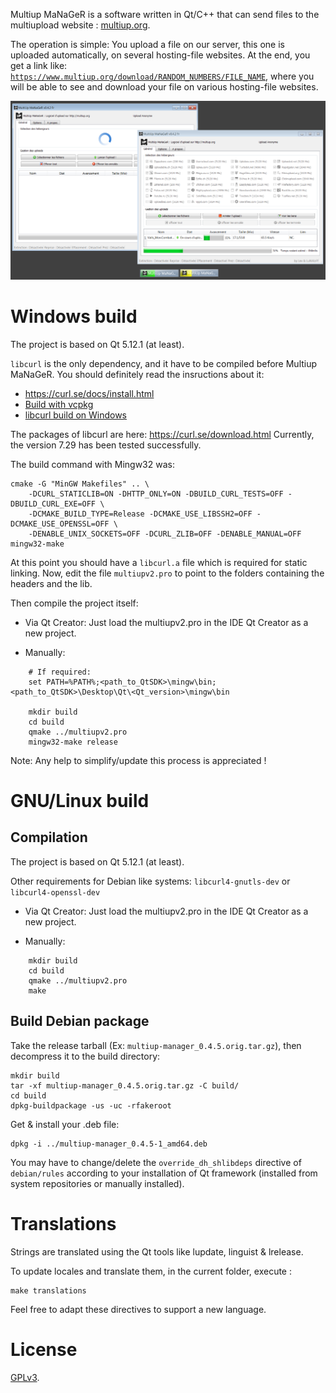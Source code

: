 Multiup MaNaGeR is a software written in Qt/C++ that can send files to the multiupload website : [multiup.org](https://multiup.org/).

The operation is simple: You upload a file on our server, this one is uploaded automatically,
on several hosting-file websites. At the end, you get a link like:
<code>https://www.multiup.org/download/RANDOM_NUMBERS/FILE_NAME</code>,
where you will be able to see and download your file on various hosting-file websites.

<img alt="Website screenshot" src="./doc/prez.png" width="800" />

# Windows build

The project is based on Qt 5.12.1 (at least).

`libcurl` is the only dependency, and it have to be compiled before Multiup MaNaGeR.
You should definitely read the insructions about it:

- <https://curl.se/docs/install.html>
- [Build with vcpkg](https://github.com/curl/curl/blob/master/docs/INSTALL.md#building-using-vcpkg)
- [libcurl build on Windows](https://github.com/curl/curl/blob/master/docs/INSTALL.md#windows)

The packages of libcurl are here: https://curl.se/download.html
Currently, the version 7.29 has been tested successfully.

The build command with Mingw32 was:

    cmake -G "MinGW Makefiles" .. \
        -DCURL_STATICLIB=ON -DHTTP_ONLY=ON -DBUILD_CURL_TESTS=OFF -DBUILD_CURL_EXE=OFF \
        -DCMAKE_BUILD_TYPE=Release -DCMAKE_USE_LIBSSH2=OFF -DCMAKE_USE_OPENSSL=OFF \
        -DENABLE_UNIX_SOCKETS=OFF -DCURL_ZLIB=OFF -DENABLE_MANUAL=OFF
    mingw32-make

At this point you should have a `libcurl.a` file which is required for static linking.
Now, edit the file `multiupv2.pro` to point to the folders containing the headers and the lib.


Then compile the project itself:

- Via Qt Creator:
Just load the multiupv2.pro in the IDE Qt Creator as a new project.

- Manually:

```
    # If required:
    set PATH=%PATH%;<path_to_QtSDK>\mingw\bin;<path_to_QtSDK>\Desktop\Qt\<Qt_version>\mingw\bin

    mkdir build
    cd build
    qmake ../multiupv2.pro
    mingw32-make release
```

Note: Any help to simplify/update this process is appreciated !

# GNU/Linux build

## Compilation

The project is based on Qt 5.12.1 (at least).

Other requirements for Debian like systems: `libcurl4-gnutls-dev` or `libcurl4-openssl-dev`

- Via Qt Creator:
Just load the multiupv2.pro in the IDE Qt Creator as a new project.

- Manually:

```
    mkdir build
    cd build
    qmake ../multiupv2.pro
    make
```

## Build Debian package

Take the release tarball (Ex: `multiup-manager_0.4.5.orig.tar.gz`),
then decompress it to the build directory:

    mkdir build
    tar -xf multiup-manager_0.4.5.orig.tar.gz -C build/
    cd build
    dpkg-buildpackage -us -uc -rfakeroot

Get & install your .deb file:

    dpkg -i ../multiup-manager_0.4.5-1_amd64.deb

You may have to change/delete the `override_dh_shlibdeps` directive of `debian/rules`
according to your installation of Qt framework (installed from system repositories or manually installed).

# Translations

Strings are translated using the Qt tools like lupdate, linguist & lrelease.

To update locales and translate them, in the current folder, execute :

    make translations

Feel free to adapt these directives to support a new language.


# License

[GPLv3](./LICENSE).
